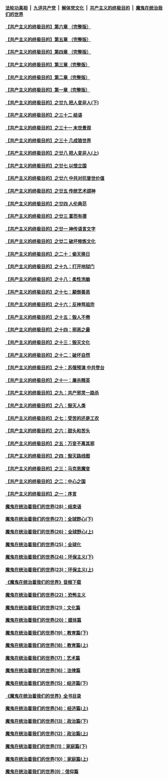 

####  [法轮功真相](../../../../basic/blob/master/README.md?t=04190701) &nbsp;|&nbsp; [九评共产党](../../../../9ping.md/blob/master/README.md?t=04190701) &nbsp;|&nbsp; [解体党文化](../../../../jtdwh.md/blob/master/README.md?t=04190701)  &nbsp;|&nbsp; [共产主义的终极目的](../../../../gczydzjmd.md/blob/master/README.md?t=04190701) &nbsp;|&nbsp; [魔鬼在统治我们的世界](../../../../mgztzwmdsj.md/blob/master/README.md?t=04190701) 

#### [【共产主义的终极目的】第六章 （完整版）](../pages/nsc422/n11428913.md?t=04190701) 

#### [【共产主义的终极目的】第五章 （完整版）](../pages/nsc422/n11428912.md?t=04190701) 

#### [【共产主义的终极目的】第四章 （完整版）](../pages/nsc422/n11428907.md?t=04190701) 

#### [【共产主义的终极目的】第三章（完整版）](../pages/nsc422/n11428848.md?t=04190701) 

#### [【共产主义的终极目的】第二章（完整版）](../pages/nsc422/n11428831.md?t=04190701) 

#### [【共产主义的终极目的】第一章（完整版）](../pages/nsc422/n11417651.md?t=04190701) 

#### [【共产主义的终极目的】之廿九 把人变非人(下)](../pages/nsc422/n11344140.md?t=04190701) 

#### [【共产主义的终极目的】之三十二 结语](../pages/nsc422/n11360535.md?t=04190701) 

#### [【共产主义的终极目的】之三十一 末世景观](../pages/nsc422/n11351129.md?t=04190701) 

#### [【共产主义的终极目的】之三十 几成狼世界](../pages/nsc422/n11348280.md?t=04190701) 

#### [【共产主义的终极目的】之廿八 把人变非人(上)](../pages/nsc422/n11340492.md?t=04190701) 

#### [【共产主义的终极目的】之廿七 以恨立国](../pages/nsc422/n11336944.md?t=04190701) 

#### [【共产主义的终极目的】之廿六 中共对抗普世价值](../pages/nsc422/n11324785.md?t=04190701) 

#### [【共产主义的终极目的】之廿五 传统艺术颂神](../pages/nsc422/n11296396.md?t=04190701) 

#### [【共产主义的终极目的】之廿四 人伦典范](../pages/nsc422/n11296397.md?t=04190701) 

#### [【共产主义的终极目的】之廿三 富而有德](../pages/nsc422/n11283598.md?t=04190701) 

#### [【共产主义的终极目的】之廿一 神传语言文字](../pages/nsc422/n11263265.md?t=04190701) 

#### [【共产主义的终极目的】之廿二 破坏修炼文化](../pages/nsc422/n11245728.md?t=04190701) 

#### [【共产主义的终极目的】之二十：偷天换日](../pages/nsc422/n11238846.md?t=04190701) 

#### [【共产主义的终极目的】之十九：打开地狱门](../pages/nsc422/n11206376.md?t=04190701) 

#### [【共产主义的终极目的】之十八：柔性洗脑](../pages/nsc422/n11199994.md?t=04190701) 

#### [【共产主义的终极目的】之十七：颠倒善恶](../pages/nsc422/n11179782.md?t=04190701) 

#### [【共产主义的终极目的】之十六：反神骂祖宗](../pages/nsc422/n11166798.md?t=04190701) 

#### [【共产主义的终极目的】之十五：毁人不倦](../pages/nsc422/n11166792.md?t=04190701) 

#### [【共产主义的终极目的】之十四：邪恶之最](../pages/nsc422/n11150249.md?t=04190701) 

#### [【共产主义的终极目的】之十三：毁灭文化](../pages/nsc422/n11135227.md?t=04190701) 

#### [【共产主义的终极目的】之十二：破坏自然](../pages/nsc422/n11135214.md?t=04190701) 

#### [【共产主义的终极目的】之十：苏俄预演 中共登台](../pages/nsc422/n11118424.md?t=04190701) 

#### [【共产主义的终极目的】之十一：屠杀精英](../pages/nsc422/n11118442.md?t=04190701) 

#### [【共产主义的终极目的】之九：共产邪灵一路杀](../pages/nsc422/n11114139.md?t=04190701) 

#### [【共产主义的终极目的】之八：毁灭人类](../pages/nsc422/n11108503.md?t=04190701) 

#### [【共产主义的终极目的】之七：受苦的还是工农](../pages/nsc422/n11101809.md?t=04190701) 

#### [【共产主义的终极目的】之六：甜头和苦头](../pages/nsc422/n11096971.md?t=04190701) 

#### [【共产主义的终极目的】之五：万变不离其邪](../pages/nsc422/n11091285.md?t=04190701) 

#### [【共产主义的终极目的】之四：毁灭路线图](../pages/nsc422/n11086284.md?t=04190701) 

#### [【共产主义的终极目的】之三：马克思魔变](../pages/nsc422/n11061941.md?t=04190701) 

#### [【共产主义的终极目的】之二：中心之国](../pages/nsc422/n11047728.md?t=04190701) 

#### [【共产主义的终极目的】之一：序言](../pages/nsc422/n11086077.md?t=04190701) 

#### [魔鬼在统治着我们的世界(28)：结束语](../pages/nsc422/n10936246.md?t=04190701) 

#### [魔鬼在统治着我们的世界(27)：全球野心(下)](../pages/nsc422/n10928319.md?t=04190701) 

#### [魔鬼在统治着我们的世界(26)：全球野心(上)](../pages/nsc422/n10900318.md?t=04190701) 

#### [魔鬼在统治着我们的世界(25)：全球化](../pages/nsc422/n10788205.md?t=04190701) 

#### [魔鬼在统治着我们的世界(24)：环保主义(下)](../pages/nsc422/n10695307.md?t=04190701) 

#### [魔鬼在统治着我们的世界(23)：环保主义(上)](../pages/nsc422/n10688613.md?t=04190701) 

#### [《魔鬼在统治着我们的世界》音频下载](../pages/nsc422/n10635553.md?t=04190701) 

#### [魔鬼在统治着我们的世界(22)：恐怖主义](../pages/nsc422/n10614727.md?t=04190701) 

#### [魔鬼在统治着我们的世界(21)：文化篇](../pages/nsc422/n10597706.md?t=04190701) 

#### [魔鬼在统治着我们的世界(20)：媒体篇](../pages/nsc422/n10586579.md?t=04190701) 

#### [魔鬼在统治着我们的世界(19)：教育篇(下)](../pages/nsc422/n10564808.md?t=04190701) 

#### [魔鬼在统治着我们的世界(18)：教育篇(上)](../pages/nsc422/n10526970.md?t=04190701) 

#### [魔鬼在统治着我们的世界(17)：艺术篇](../pages/nsc422/n10499093.md?t=04190701) 

#### [魔鬼在统治着我们的世界(16)：法律篇](../pages/nsc422/n10485969.md?t=04190701) 

#### [魔鬼在统治着我们的世界(15)：经济篇(下)](../pages/nsc422/n10469975.md?t=04190701) 

#### [《魔鬼在统治着我们的世界》全书目录](../pages/nsc422/n10464261.md?t=04190701) 

#### [魔鬼在统治着我们的世界(14)：经济篇(上)](../pages/nsc422/n10457370.md?t=04190701) 

#### [魔鬼在统治着我们的世界(13)：政治篇(下)](../pages/nsc422/n10448270.md?t=04190701) 

#### [魔鬼在统治着我们的世界(12)：政治篇(上)](../pages/nsc422/n10444576.md?t=04190701) 

#### [魔鬼在统治着我们的世界(11)：家庭篇(下)](../pages/nsc422/n10440961.md?t=04190701) 

#### [魔鬼在统治着我们的世界(10)：家庭篇(上)](../pages/nsc422/n10435448.md?t=04190701) 

#### [魔鬼在统治着我们的世界(9)：信仰篇](../pages/nsc422/n10432159.md?t=04190701) 

